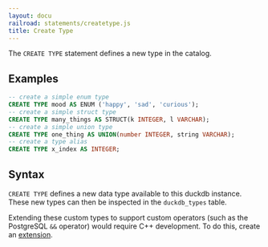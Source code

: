 ```yaml
---
layout: docu
railroad: statements/createtype.js
title: Create Type
---
```


The `CREATE TYPE` statement defines a new type in the catalog.

## Examples

```sql
-- create a simple enum type
CREATE TYPE mood AS ENUM ('happy', 'sad', 'curious');
-- create a simple struct type
CREATE TYPE many_things AS STRUCT(k INTEGER, l VARCHAR);
-- create a simple union type
CREATE TYPE one_thing AS UNION(number INTEGER, string VARCHAR);
-- create a type alias
CREATE TYPE x_index AS INTEGER;
```

## Syntax

<div id="rrdiagram"></div>

`CREATE TYPE` defines a new data type available to this duckdb instance. These new
types can then be inspected in the `duckdb_types` table.

Extending these custom types to support custom operators (such as the PostgreSQL `&&` operator)
would require C++ development. To do this, create an [extension](../../extensions/overview).